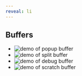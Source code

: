 ```yaml
---
reveal: li
---
```

## Buffers
- ![demo of popup buffer](popup.png)
- ![demo of split buffer](split.png)
- ![demo of debug buffer](debug.png)
- ![demo of scratch buffer](yank.png)

